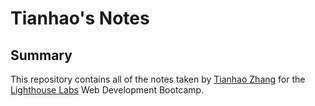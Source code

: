 # Tianhao's Notes

## Summary 

This repository contains all of the notes taken by [Tianhao Zhang](https://github.com/Jackthz97) for the [Lighthouse Labs](https://www.lighthouselabs.ca/en) Web Development Bootcamp.